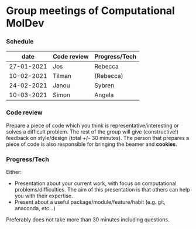 # Group meetings of Computational MolDev

### Schedule
| date        	                            | Code review 	                                  | Progress/Tech 	|
|-------------------------------------------|-------------------------------------------------|-----------------|
| 27-01-2021                                | Jos                                             | Rebecca         |
| 10-02-2021                                | Tilman                                          | (Rebecca)       |
| 24-02-2021                                | Janou                                           | Sybren          |
| 10-03-2021                                | Simon	                                          | Angela          |


### Code review
Prepare a piece of code which you think is representative/interesting or solves a difficult problem.
The rest of the group will give (constructive!) feedback on style/design (total +/- 30 minutes). The 
person that prepares a piece of code is also responsible for bringing the beamer and **cookies**.

### Progress/Tech
Either:
* Presentation about your current work, with focus on computational problems/difficulties. The aim
of this presentation is that others can help you with their expertise.
* Present about a useful package/module/feature/habit (e.g. git, anaconda, etc...)

Preferably does not take more than 30 minutes including questions.

